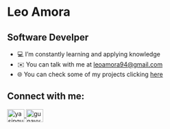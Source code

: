 <h1> Leo Amora </h1>
<h2 align="left">Software Develper</h2>

- 💻 I’m constantly learning and applying knowledge
- ✉️ You can talk with me at leoamora94@gmail.com
- 🌐 You can check some of my projects clicking <a href="#">here</a>

<h2 align="left">Connect with me:</h2>
<p align="left">
<a href="www.linkedin.com/in/leo-amora-b1b113296" target="blank">
  <img align="center" src="https://raw.githubusercontent.com/rahuldkjain/github-profile-readme-generator/master/src/images/icons/Social/linked-in-alt.svg" alt="yasingunay" height="30" width="40" />
</a>
<a href="https://www.youtube.com/@leoamora6281/videos" target="blank">
  <img align="center" src="https://raw.githubusercontent.com/rahuldkjain/github-profile-readme-generator/master/src/images/icons/Social/youtube.svg" alt="gunayyasin" height="30" width="40" />
</a>
</p>

<!---
leoamora94/leoamora94 is a ✨ special ✨ repository because its `README.md` (this file) appears on your GitHub profile.
You can click the Preview link to take a look at your changes.
--->
